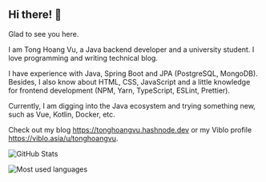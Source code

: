 ## Hi there! 👏

Glad to see you here.

I am Tong Hoang Vu, a Java backend developer and a university student. I love programming and writing technical blog.

I have experience with Java, Spring Boot and JPA (PostgreSQL, MongoDB).
Besides, I also know about HTML, CSS, JavaScript and a little knowledge for frontend development (NPM, Yarn, TypeScript, ESLint, Prettier).

Currently, I am digging into the Java ecosystem and trying something new, such as Vue, Kotlin, Docker, etc.

Check out my blog https://tonghoangvu.hashnode.dev or my Viblo profile https://viblo.asia/u/tonghoangvu.

![GitHub Stats](https://github-readme-stats.vercel.app/api?username=tonghoangvu&show_icons=true)

![Most used languages](https://github-readme-stats.vercel.app/api/top-langs/?username=tonghoangvu&layout=compact)
